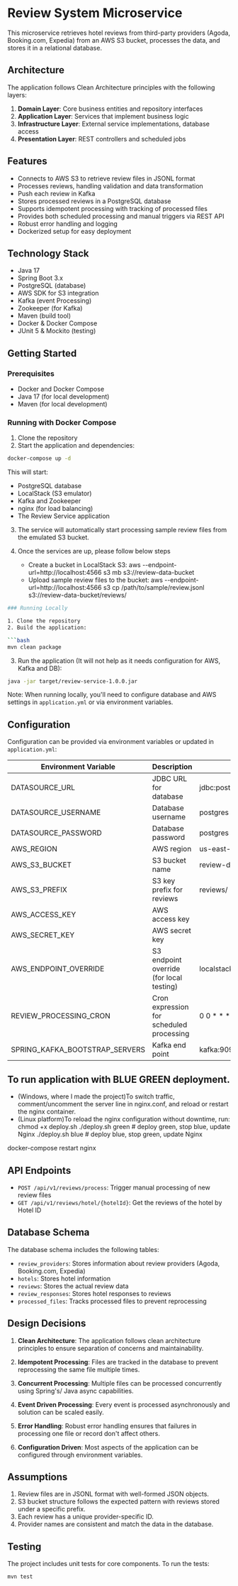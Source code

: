 # Review System Microservice

This microservice retrieves hotel reviews from third-party providers (Agoda, Booking.com, Expedia) from an AWS S3 bucket, processes the data, and stores it in a relational database.

## Architecture

The application follows Clean Architecture principles with the following layers:

1. **Domain Layer**: Core business entities and repository interfaces
2. **Application Layer**: Services that implement business logic
3. **Infrastructure Layer**: External service implementations, database access
4. **Presentation Layer**: REST controllers and scheduled jobs

## Features

- Connects to AWS S3 to retrieve review files in JSONL format
- Processes reviews, handling validation and data transformation
- Push each review in Kafka
- Stores processed reviews in a PostgreSQL database
- Supports idempotent processing with tracking of processed files
- Provides both scheduled processing and manual triggers via REST API
- Robust error handling and logging
- Dockerized setup for easy deployment

## Technology Stack

- Java 17
- Spring Boot 3.x
- PostgreSQL (database)
- AWS SDK for S3 integration
- Kafka (event Processing)
- Zookeeper (for Kafka)
- Maven (build tool)
- Docker & Docker Compose
- JUnit 5 & Mockito (testing)

## Getting Started

### Prerequisites

- Docker and Docker Compose
- Java 17 (for local development)
- Maven (for local development)

### Running with Docker Compose

1. Clone the repository
2. Start the application and dependencies:

```bash
docker-compose up -d
```

This will start:
- PostgreSQL database
- LocalStack (S3 emulator)
- Kafka and Zookeeper
- nginx (for load balancing)
- The Review Service application

3. The service will automatically start processing sample review files from the emulated S3 bucket.

4. Once the services are up, please follow below steps
   - Create a bucket in LocalStack S3: aws --endpoint-url=http://localhost:4566 s3 mb s3://review-data-bucket
   - Upload sample review files to the bucket: aws --endpoint-url=http://localhost:4566 s3 cp /path/to/sample/review.jsonl s3://review-data-bucket/reviews/

```bash
### Running Locally

1. Clone the repository
2. Build the application:

```bash
mvn clean package
```

3. Run the application (It will not help as it needs configuration for AWS, Kafka and DB):

```bash
java -jar target/review-service-1.0.0.jar
```

Note: When running locally, you'll need to configure database and AWS settings in `application.yml` or via environment variables.

## Configuration

Configuration can be provided via environment variables or updated in `application.yml`:

| Environment Variable | Description                              | Default Value                             |
|----------------------|------------------------------------------|-------------------------------------------|
| DATASOURCE_URL | JDBC URL for database                    | jdbc:postgresql://localhost:5432/reviewdb |
| DATASOURCE_USERNAME | Database username                        | postgres                                  |
| DATASOURCE_PASSWORD | Database password                        | postgres                                  |
| AWS_REGION | AWS region                               | us-east-1                                 |
| AWS_S3_BUCKET | S3 bucket name                           | review-data-bucket                        |
| AWS_S3_PREFIX | S3 key prefix for reviews                | reviews/                                  |
| AWS_ACCESS_KEY | AWS access key                           |                                           |
| AWS_SECRET_KEY | AWS secret key                           |                                           |
| AWS_ENDPOINT_OVERRIDE | S3 endpoint override (for local testing) | localstack is used here for testing       |
| REVIEW_PROCESSING_CRON | Cron expression for scheduled processing | 0 0 * * * * (hourly)                      |
| SPRING_KAFKA_BOOTSTRAP_SERVERS | Kafka end point                          | kafka:9092                     |


## To run application with BLUE GREEN deployment.
  - (Windows, where I made the project)To switch traffic, comment/uncomment the server line in nginx.conf, and reload or restart the nginx container.
  - (Linux platform)To reload the nginx configuration without downtime, run:
    chmod +x deploy.sh
    ./deploy.sh green   # deploy green, stop blue, update Nginx
    ./deploy.sh blue    # deploy blue, stop green, update Nginx

docker-compose restart nginx

## API Endpoints

- `POST /api/v1/reviews/process`: Trigger manual processing of new review files
- `GET /api/v1/reviews/hotel/{hotelId}`: Get the reviews of the hotel by Hotel ID
## Database Schema

The database schema includes the following tables:

- `review_providers`: Stores information about review providers (Agoda, Booking.com, Expedia)
- `hotels`: Stores hotel information
- `reviews`: Stores the actual review data
- `review_responses`: Stores hotel responses to reviews
- `processed_files`: Tracks processed files to prevent reprocessing

## Design Decisions

1. **Clean Architecture**: The application follows clean architecture principles to ensure separation of concerns and maintainability.

2. **Idempotent Processing**: Files are tracked in the database to prevent reprocessing the same file multiple times.

3. **Concurrent Processing**: Multiple files can be processed concurrently using Spring's/ Java async capabilities.

4. **Event Driven Processing**: Every event is processed asynchronously and solution can be scaled easily.

5. **Error Handling**: Robust error handling ensures that failures in processing one file or record don't affect others.

6. **Configuration Driven**: Most aspects of the application can be configured through environment variables.

## Assumptions

1. Review files are in JSONL format with well-formed JSON objects.
2. S3 bucket structure follows the expected pattern with reviews stored under a specific prefix.
3. Each review has a unique provider-specific ID.
4. Provider names are consistent and match the data in the database.

## Testing

The project includes unit tests for core components. To run the tests:

```bash
mvn test
```

